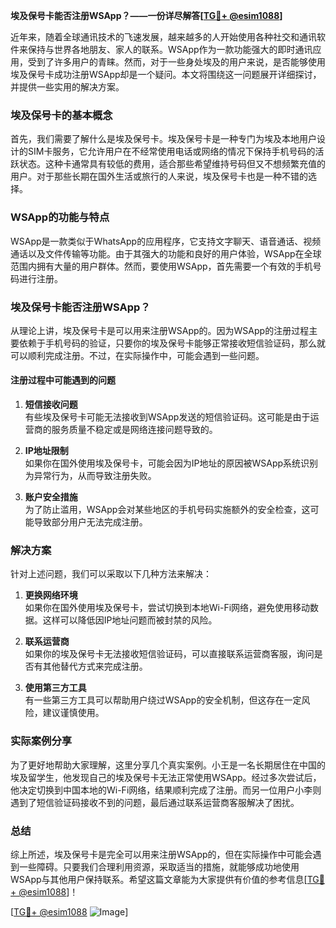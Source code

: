 **埃及保号卡能否注册WSApp？——一份详尽解答[[TG💪+ @esim1088](https://t.me/s/esim1088)]**

近年来，随着全球通讯技术的飞速发展，越来越多的人开始使用各种社交和通讯软件来保持与世界各地朋友、家人的联系。WSApp作为一款功能强大的即时通讯应用，受到了许多用户的青睐。然而，对于一些身处埃及的用户来说，是否能够使用埃及保号卡成功注册WSApp却是一个疑问。本文将围绕这一问题展开详细探讨，并提供一些实用的解决方案。

### 埃及保号卡的基本概念

首先，我们需要了解什么是埃及保号卡。埃及保号卡是一种专门为埃及本地用户设计的SIM卡服务，它允许用户在不经常使用电话或网络的情况下保持手机号码的活跃状态。这种卡通常具有较低的费用，适合那些希望维持号码但又不想频繁充值的用户。对于那些长期在国外生活或旅行的人来说，埃及保号卡也是一种不错的选择。

### WSApp的功能与特点

WSApp是一款类似于WhatsApp的应用程序，它支持文字聊天、语音通话、视频通话以及文件传输等功能。由于其强大的功能和良好的用户体验，WSApp在全球范围内拥有大量的用户群体。然而，要使用WSApp，首先需要一个有效的手机号码进行注册。

### 埃及保号卡能否注册WSApp？

从理论上讲，埃及保号卡是可以用来注册WSApp的。因为WSApp的注册过程主要依赖于手机号码的验证，只要你的埃及保号卡能够正常接收短信验证码，那么就可以顺利完成注册。不过，在实际操作中，可能会遇到一些问题。

#### 注册过程中可能遇到的问题

1. **短信接收问题**  
   有些埃及保号卡可能无法接收到WSApp发送的短信验证码。这可能是由于运营商的服务质量不稳定或是网络连接问题导致的。

2. **IP地址限制**  
   如果你在国外使用埃及保号卡，可能会因为IP地址的原因被WSApp系统识别为异常行为，从而导致注册失败。

3. **账户安全措施**  
   为了防止滥用，WSApp会对某些地区的手机号码实施额外的安全检查，这可能导致部分用户无法完成注册。

### 解决方案

针对上述问题，我们可以采取以下几种方法来解决：

1. **更换网络环境**  
   如果你在国外使用埃及保号卡，尝试切换到本地Wi-Fi网络，避免使用移动数据。这样可以降低因IP地址问题而被封禁的风险。

2. **联系运营商**  
   如果你的埃及保号卡无法接收短信验证码，可以直接联系运营商客服，询问是否有其他替代方式来完成注册。

3. **使用第三方工具**  
   有一些第三方工具可以帮助用户绕过WSApp的安全机制，但这存在一定风险，建议谨慎使用。

### 实际案例分享

为了更好地帮助大家理解，这里分享几个真实案例。小王是一名长期居住在中国的埃及留学生，他发现自己的埃及保号卡无法正常使用WSApp。经过多次尝试后，他决定切换到中国本地的Wi-Fi网络，结果顺利完成了注册。而另一位用户小李则遇到了短信验证码接收不到的问题，最后通过联系运营商客服解决了困扰。

### 总结

综上所述，埃及保号卡是完全可以用来注册WSApp的，但在实际操作中可能会遇到一些障碍。只要我们合理利用资源，采取适当的措施，就能够成功地使用WSApp与其他用户保持联系。希望这篇文章能为大家提供有价值的参考信息[[TG💪+ @esim1088](https://t.me/s/esim1088)]！

[[TG💪+ @esim1088](https://t.me/s/esim1088) ![Image](https://i.postimg.cc/4NQfJmqS/Snipaste-2025-05-13-00-14-12.png)]